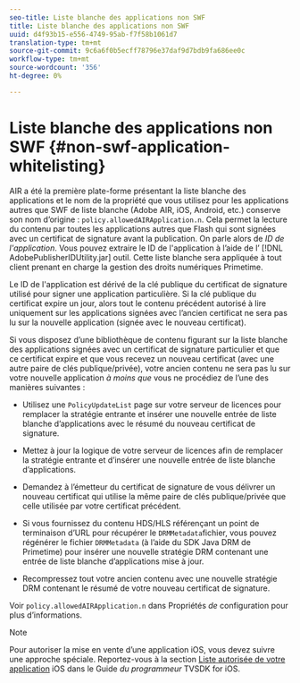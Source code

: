 ```yaml
---
seo-title: Liste blanche des applications non SWF
title: Liste blanche des applications non SWF
uuid: d4f93b15-e556-4749-95ab-f7f58b1061d7
translation-type: tm+mt
source-git-commit: 9c6a6f0b5ecff78796e37daf9d7bdb9fa686ee0c
workflow-type: tm+mt
source-wordcount: '356'
ht-degree: 0%

---
```



# Liste blanche des applications non SWF {#non-swf-application-whitelisting}

AIR a été la première plate-forme présentant la liste blanche des applications et le nom de la propriété que vous utilisez pour les applications autres que SWF de liste blanche (Adobe AIR, iOS, Android, etc.) conserve son nom d’origine : `policy.allowedAIRApplication.n`. Cela permet la lecture du contenu par toutes les applications autres que Flash qui sont signées avec un certificat de signature avant la publication. On parle alors de *ID de l&#39;application*. Vous pouvez extraire le ID de l&#39;application à l’aide de l’ [!DNL AdobePublisherIDUtility.jar] outil. Cette liste blanche sera appliquée à tout client prenant en charge la gestion des droits numériques Primetime.

Le ID de l&#39;application est dérivé de la clé publique du certificat de signature utilisé pour signer une application particulière. Si la clé publique du certificat expire un jour, alors tout le contenu précédent autorisé à lire uniquement sur les applications signées avec l’ancien certificat ne sera pas lu sur la nouvelle application (signée avec le nouveau certificat).

Si vous disposez d’une bibliothèque de contenu figurant sur la liste blanche des applications signées avec un certificat de signature particulier et que ce certificat expire et que vous recevez un nouveau certificat (avec une autre paire de clés publique/privée), votre ancien contenu ne sera pas lu sur votre nouvelle application *à moins que* vous ne procédiez de l’une des manières suivantes :

* Utilisez une `PolicyUpdateList` page sur votre serveur de licences pour remplacer la stratégie entrante et insérer une nouvelle entrée de liste blanche d’applications avec le résumé du nouveau certificat de signature.
* Mettez à jour la logique de votre serveur de licences afin de remplacer la stratégie entrante et d’insérer une nouvelle entrée de liste blanche d’applications.
* Demandez à l’émetteur du certificat de signature de vous délivrer un nouveau certificat qui utilise la même paire de clés publique/privée que celle utilisée par votre certificat précédent.
* Si vous fournissez du contenu HDS/HLS référençant un point de terminaison d’URL pour récupérer le `DRMMetadata`fichier, vous pouvez régénérer le fichier `DRMMetadata` (à l’aide du SDK Java DRM de Primetime) pour insérer une nouvelle stratégie DRM contenant une entrée de liste blanche d’applications mise à jour.

* Recompressez tout votre ancien contenu avec une nouvelle stratégie DRM contenant le résumé de votre nouveau certificat de signature.

Voir `policy.allowedAIRApplication.n` dans Propriétés *de* configuration pour plus d’informations.

>[!NOTE]
>
>Pour autoriser la mise en vente d’une application iOS, vous devez suivre une approche spéciale. Reportez-vous à la section [Liste autorisée de votre application](../../../../../programming/tvsdk-3x-ios-prog/ios-3x-drm-content-security/ios-3x-allowlist-your-ios-application.md) iOS dans le Guide *du programmeur* TVSDK for iOS.
